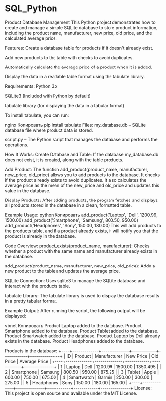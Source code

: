 # SQL_Python
Product Database Management
This Python project demonstrates how to create and manage a simple SQLite database to store product information, including the product name, manufacturer, new price, old price, and the calculated average price.

Features:
Create a database table for products if it doesn't already exist.

Add new products to the table with checks to avoid duplicates.

Automatically calculate the average price of a product when it is added.

Display the data in a readable table format using the tabulate library.

Requirements:
Python 3.x

SQLite3 (Included with Python by default)

tabulate library (for displaying the data in a tabular format)

To install tabulate, you can run:

nginx
Копировать
pip install tabulate
Files:
my_database.db – SQLite database file where product data is stored.

script.py – The Python script that manages the database and performs the operations.

How It Works:
Create Database and Table: If the database my_database.db does not exist, it is created, along with the table products.

Add Product: The function add_product(product_name, manufacturer, new_price, old_price) allows you to add products to the database. It checks if the product already exists to avoid duplicates. It also calculates the average price as the mean of the new_price and old_price and updates this value in the database.

Display Products: After adding products, the program fetches and displays all products stored in the database in a clean, formatted table.

Example Usage:
python
Копировать
add_product('Laptop', 'Dell', 1200.99, 1500.00)
add_product('Smartphone', 'Samsung', 800.50, 950.00)
add_product('Headphones', 'Sony', 150.00, 180.00)
This will add products to the products table, and if a product already exists, it will notify you that the product is already in the database.

Code Overview:
product_exists(product_name, manufacturer): Checks whether a product with the same name and manufacturer already exists in the database.

add_product(product_name, manufacturer, new_price, old_price): Adds a new product to the table and updates the average price.

SQLite Connection: Uses sqlite3 to manage the SQLite database and interact with the products table.

tabulate Library: The tabulate library is used to display the database results in a pretty tabular format.

Example Output:
After running the script, the following output will be displayed:

vbnet
Копировать
Product Laptop added to the database.
Product Smartphone added to the database.
Product Tablet added to the database.
Product Smartwatch added to the database.
Product Laptop by Dell already exists in the database.
Product Headphones added to the database.

Products in the database:
+----+-------------+--------------+------------+------------+---------------+
| ID | Product     | Manufacturer | New Price  | Old Price  | Average Price |
+----+-------------+--------------+------------+------------+---------------+
| 1  | Laptop      | Dell         | 1200.99    | 1500.00    | 1350.495      |
| 2  | Smartphone  | Samsung      | 800.50     | 950.00     | 875.25        |
| 3  | Tablet      | Apple        | 600.00     | 750.00     | 675.00        |
| 4  | Smartwatch  | Garmin       | 250.00     | 300.00     | 275.00        |
| 5  | Headphones  | Sony         | 150.00     | 180.00     | 165.00        |
+----+-------------+--------------+------------+------------+---------------+
License:
This project is open source and available under the MIT License.

